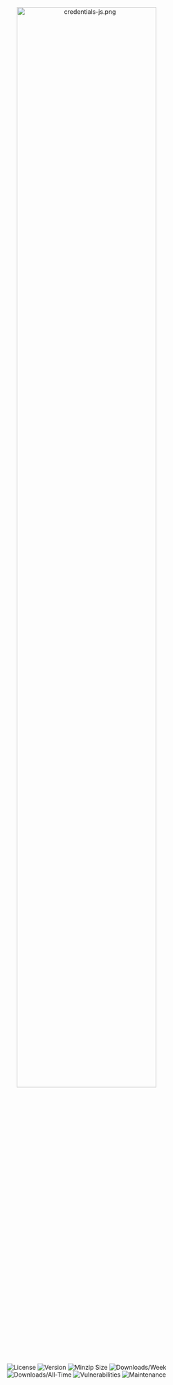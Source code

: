 <header align='center'>
<img style='width: 80%;' alt='credentials-js.png' src='https://raw.githubusercontent.com/br14n-sol/brands/main/credentials-js.png'>
<div>

![License](https://img.shields.io/npm/l/credentials-js?style=for-the-badge&color=blue)
![Version](https://img.shields.io/npm/v/credentials-js?style=for-the-badge&color=blue)
![Minzip Size](https://img.shields.io/bundlephobia/minzip/credentials-js?style=for-the-badge&label=minzip%20size&color=orange)
![Downloads/Week](https://img.shields.io/npm/dw/credentials-js?style=for-the-badge&color=yellow)
![Downloads/All-Time](https://img.shields.io/npm/dt/credentials-js?style=for-the-badge&color=yellow)
![Vulnerabilities](https://img.shields.io/snyk/vulnerabilities/npm/credentials-js?style=for-the-badge&color=orange)
![Maintenance](https://img.shields.io/npms-io/maintenance-score/credentials-js?style=for-the-badge&color=orange)

</div>
</header>